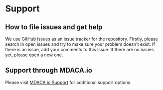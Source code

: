 # Support

## How to file issues and get help

We use [GitHub issues](https://github.com/mdaca/privategpt/issues) as an issue tracker for the repository. Firstly, please search in open issues and try to make sure your problem doesn't exist. If there is an issue, add your comments to this issue.
If there are no issues yet, please open a new one.

## Support through MDACA.io
Please visit [MDACA.io Support](https://mdaca.io/support/) for additional support options.
